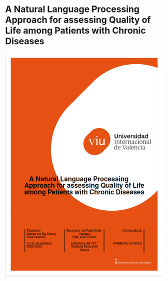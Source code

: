 # A Natural Language Processing Approach for assessing Quality of Life among Patients with Chronic Diseases

![Título de la página](Data/titlepage.PNG)
